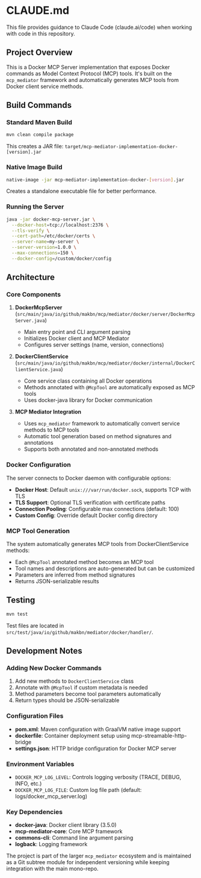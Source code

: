 # CLAUDE.md

This file provides guidance to Claude Code (claude.ai/code) when working with code in this repository.

## Project Overview

This is a Docker MCP Server implementation that exposes Docker commands as Model Context Protocol (MCP) tools. It's built on the `mcp_mediator` framework and automatically generates MCP tools from Docker client service methods.

## Build Commands

### Standard Maven Build
```bash
mvn clean compile package
```
This creates a JAR file: `target/mcp-mediator-implementation-docker-[version].jar`

### Native Image Build
```bash
native-image -jar mcp-mediator-implementation-docker-[version].jar
```
Creates a standalone executable file for better performance.

### Running the Server
```bash
java -jar docker-mcp-server.jar \
  --docker-host=tcp://localhost:2376 \
  --tls-verify \
  --cert-path=/etc/docker/certs \
  --server-name=my-server \
  --server-version=1.0.0 \
  --max-connections=150 \
  --docker-config=/custom/docker/config
```

## Architecture

### Core Components

1. **DockerMcpServer** (`src/main/java/io/github/makbn/mcp/mediator/docker/server/DockerMcpServer.java`)
   - Main entry point and CLI argument parsing
   - Initializes Docker client and MCP Mediator
   - Configures server settings (name, version, connections)

2. **DockerClientService** (`src/main/java/io/github/makbn/mcp/mediator/docker/internal/DockerClientService.java`)
   - Core service class containing all Docker operations
   - Methods annotated with `@McpTool` are automatically exposed as MCP tools
   - Uses docker-java library for Docker communication

3. **MCP Mediator Integration**
   - Uses `mcp_mediator` framework to automatically convert service methods to MCP tools
   - Automatic tool generation based on method signatures and annotations
   - Supports both annotated and non-annotated methods

### Docker Configuration

The server connects to Docker daemon with configurable options:
- **Docker Host**: Default `unix:///var/run/docker.sock`, supports TCP with TLS
- **TLS Support**: Optional TLS verification with certificate paths
- **Connection Pooling**: Configurable max connections (default: 100)
- **Custom Config**: Override default Docker config directory

### MCP Tool Generation

The system automatically generates MCP tools from DockerClientService methods:
- Each `@McpTool` annotated method becomes an MCP tool
- Tool names and descriptions are auto-generated but can be customized
- Parameters are inferred from method signatures
- Returns JSON-serializable results

## Testing

```bash
mvn test
```

Test files are located in `src/test/java/io/github/makbn/mediator/docker/handler/`.

## Development Notes

### Adding New Docker Commands
1. Add new methods to `DockerClientService` class
2. Annotate with `@McpTool` if custom metadata is needed
3. Method parameters become tool parameters automatically
4. Return types should be JSON-serializable

### Configuration Files
- **pom.xml**: Maven configuration with GraalVM native image support
- **dockerfile**: Container deployment setup using mcp-streamable-http-bridge
- **settings.json**: HTTP bridge configuration for Docker MCP server

### Environment Variables
- `DOCKER_MCP_LOG_LEVEL`: Controls logging verbosity (TRACE, DEBUG, INFO, etc.)
- `DOCKER_MCP_LOG_FILE`: Custom log file path (default: logs/docker_mcp_server.log)

### Key Dependencies
- **docker-java**: Docker client library (3.5.0)
- **mcp-mediator-core**: Core MCP framework
- **commons-cli**: Command line argument parsing
- **logback**: Logging framework

The project is part of the larger `mcp_mediator` ecosystem and is maintained as a Git subtree module for independent versioning while keeping integration with the main mono-repo.